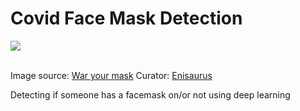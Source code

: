 # Covid Face Mask Detection

<img src="https://cdn.dribbble.com/users/488314/screenshots/15013444/media/642fb5b5f784c19f03a6cdfa9b801edb.gif"></img>

<br>
Image source: <a href="https://cdn.dribbble.com/users/488314/screenshots/15013444/media/642fb5b5f784c19f03a6cdfa9b801edb.gif">War your mask</a> 
Curator: <a href="https://dribbble.com/Enisaurus">Enisaurus</a> 


Detecting if someone has a facemask on/or not using deep learning
